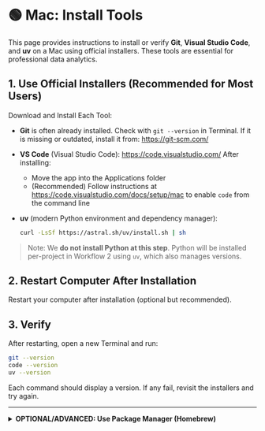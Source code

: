# 🟢 Mac: Install Tools

This page provides instructions to install or verify **Git**, **Visual Studio Code**, and **uv** on a Mac using official installers. These tools are essential for professional data analytics.

## 1. Use Official Installers (Recommended for Most Users)

Download and Install Each Tool:

- **Git** is often already installed. Check with `git --version` in Terminal.
  If it is missing or outdated, install it from: https://git-scm.com/

- **VS Code** (Visual Studio Code): https://code.visualstudio.com/
  After installing:
  - Move the app into the Applications folder
  - (Recommended) Follow instructions at https://code.visualstudio.com/docs/setup/mac to enable `code` from the command line

- **uv** (modern Python environment and dependency manager):
  ```zsh
  curl -LsSf https://astral.sh/uv/install.sh | sh
  ```

> Note: We **do not install Python at this step**. Python will be installed per-project in Workflow 2 using `uv`, which also manages versions.

## 2. Restart Computer After Installation

Restart your computer after installation (optional but recommended).

## 3. Verify

After restarting, open a new Terminal and run:

```zsh
git --version
code --version
uv --version
```

Each command should display a version. If any fail, revisit the installers and try again.

---

<details>
<summary><strong>OPTIONAL/ADVANCED: Use Package Manager (Homebrew)</strong></summary>

If you prefer Homebrew, open Terminal and run:

```zsh
brew update
brew install git
brew install --cask visual-studio-code
brew install uv
```

Verify installs using the commands in Step 3 above.

</details>

